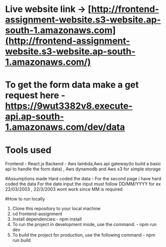 # Live website link -> [http://frontend-assignment-website.s3-website.ap-south-1.amazonaws.com](http://frontend-assignment-website.s3-website.ap-south-1.amazonaws.com/)
# To get the form data make a get request here - https://9wut3382v8.execute-api.ap-south-1.amazonaws.com/dev/data
# Tools used
Frontend - React.js
Backend - Aws lambda,Aws api gateway(to build a basic api to handle the form data) , Aws dynamodb and Aws s3 for simple storage

#Assumptions made
Hard coded the data - For the second page i have hard coded the data 
For the date input the input must follow DD/MM/YYYY for ex 22/03/2003 , 22/3/2003 wont work since MM is required

#How to run locally
1) Clone this repository to your local machine
2) cd frontend-assignment
3) Install dependencies:- npm install
4) To run the project in development mode, use the command: - npm run dev
5) To build the project for production, use the following command - npm run build





